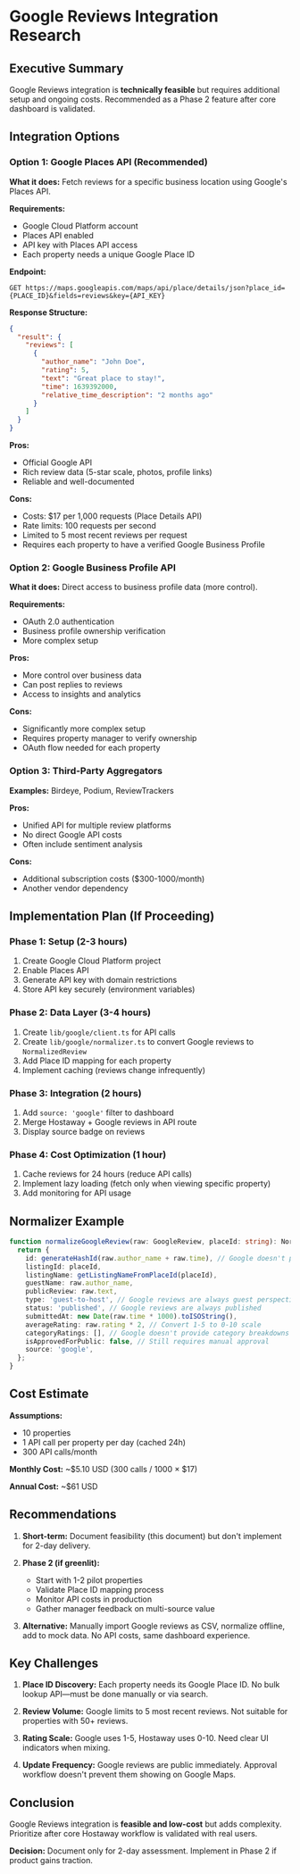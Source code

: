 # Google Reviews Integration Research

## Executive Summary
Google Reviews integration is **technically feasible** but requires additional setup and ongoing costs. Recommended as a Phase 2 feature after core dashboard is validated.

## Integration Options

### Option 1: Google Places API (Recommended)
**What it does:** Fetch reviews for a specific business location using Google's Places API.

**Requirements:**
- Google Cloud Platform account
- Places API enabled
- API key with Places API access
- Each property needs a unique Google Place ID

**Endpoint:**
```
GET https://maps.googleapis.com/maps/api/place/details/json?place_id={PLACE_ID}&fields=reviews&key={API_KEY}
```

**Response Structure:**
```json
{
  "result": {
    "reviews": [
      {
        "author_name": "John Doe",
        "rating": 5,
        "text": "Great place to stay!",
        "time": 1639392000,
        "relative_time_description": "2 months ago"
      }
    ]
  }
}
```

**Pros:**
- Official Google API
- Rich review data (5-star scale, photos, profile links)
- Reliable and well-documented

**Cons:**
- Costs: $17 per 1,000 requests (Place Details API)
- Rate limits: 100 requests per second
- Limited to 5 most recent reviews per request
- Requires each property to have a verified Google Business Profile

### Option 2: Google Business Profile API
**What it does:** Direct access to business profile data (more control).

**Requirements:**
- OAuth 2.0 authentication
- Business profile ownership verification
- More complex setup

**Pros:**
- More control over business data
- Can post replies to reviews
- Access to insights and analytics

**Cons:**
- Significantly more complex setup
- Requires property manager to verify ownership
- OAuth flow needed for each property

### Option 3: Third-Party Aggregators
**Examples:** Birdeye, Podium, ReviewTrackers

**Pros:**
- Unified API for multiple review platforms
- No direct Google API costs
- Often include sentiment analysis

**Cons:**
- Additional subscription costs ($300-1000/month)
- Another vendor dependency

## Implementation Plan (If Proceeding)

### Phase 1: Setup (2-3 hours)
1. Create Google Cloud Platform project
2. Enable Places API
3. Generate API key with domain restrictions
4. Store API key securely (environment variables)

### Phase 2: Data Layer (3-4 hours)
1. Create `lib/google/client.ts` for API calls
2. Create `lib/google/normalizer.ts` to convert Google reviews to `NormalizedReview`
3. Add Place ID mapping for each property
4. Implement caching (reviews change infrequently)

### Phase 3: Integration (2 hours)
1. Add `source: 'google'` filter to dashboard
2. Merge Hostaway + Google reviews in API route
3. Display source badge on reviews

### Phase 4: Cost Optimization (1 hour)
1. Cache reviews for 24 hours (reduce API calls)
2. Implement lazy loading (fetch only when viewing specific property)
3. Add monitoring for API usage

## Normalizer Example

```typescript
function normalizeGoogleReview(raw: GoogleReview, placeId: string): NormalizedReview {
  return {
    id: generateHashId(raw.author_name + raw.time), // Google doesn't provide stable IDs
    listingId: placeId,
    listingName: getListingNameFromPlaceId(placeId),
    guestName: raw.author_name,
    publicReview: raw.text,
    type: 'guest-to-host', // Google reviews are always guest perspective
    status: 'published', // Google reviews are always published
    submittedAt: new Date(raw.time * 1000).toISOString(),
    averageRating: raw.rating * 2, // Convert 1-5 to 0-10 scale
    categoryRatings: [], // Google doesn't provide category breakdowns
    isApprovedForPublic: false, // Still requires manual approval
    source: 'google',
  };
}
```

## Cost Estimate

**Assumptions:**
- 10 properties
- 1 API call per property per day (cached 24h)
- 300 API calls/month

**Monthly Cost:** ~$5.10 USD (300 calls / 1000 × $17)

**Annual Cost:** ~$61 USD

## Recommendations

1. **Short-term:** Document feasibility (this document) but don't implement for 2-day delivery.

2. **Phase 2 (if greenlit):**
   - Start with 1-2 pilot properties
   - Validate Place ID mapping process
   - Monitor API costs in production
   - Gather manager feedback on multi-source value

3. **Alternative:** Manually import Google reviews as CSV, normalize offline, add to mock data. No API costs, same dashboard experience.

## Key Challenges

1. **Place ID Discovery:** Each property needs its Google Place ID. No bulk lookup API—must be done manually or via search.

2. **Review Volume:** Google limits to 5 most recent reviews. Not suitable for properties with 50+ reviews.

3. **Rating Scale:** Google uses 1-5, Hostaway uses 0-10. Need clear UI indicators when mixing.

4. **Update Frequency:** Google reviews are public immediately. Approval workflow doesn't prevent them showing on Google Maps.

## Conclusion

Google Reviews integration is **feasible and low-cost** but adds complexity. Prioritize after core Hostaway workflow is validated with real users.

**Decision:** Document only for 2-day assessment. Implement in Phase 2 if product gains traction.
